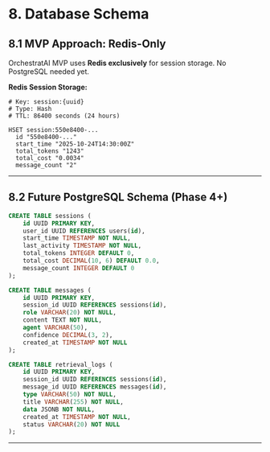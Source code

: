 # 8. Database Schema

## 8.1 MVP Approach: Redis-Only

OrchestratAI MVP uses **Redis exclusively** for session storage. No PostgreSQL needed yet.

**Redis Session Storage:**

```redis
# Key: session:{uuid}
# Type: Hash
# TTL: 86400 seconds (24 hours)

HSET session:550e8400-...
  id "550e8400-..."
  start_time "2025-10-24T14:30:00Z"
  total_tokens "1243"
  total_cost "0.0034"
  message_count "2"
```

---

## 8.2 Future PostgreSQL Schema (Phase 4+)

```sql
CREATE TABLE sessions (
    id UUID PRIMARY KEY,
    user_id UUID REFERENCES users(id),
    start_time TIMESTAMP NOT NULL,
    last_activity TIMESTAMP NOT NULL,
    total_tokens INTEGER DEFAULT 0,
    total_cost DECIMAL(10, 6) DEFAULT 0.0,
    message_count INTEGER DEFAULT 0
);

CREATE TABLE messages (
    id UUID PRIMARY KEY,
    session_id UUID REFERENCES sessions(id),
    role VARCHAR(20) NOT NULL,
    content TEXT NOT NULL,
    agent VARCHAR(50),
    confidence DECIMAL(3, 2),
    created_at TIMESTAMP NOT NULL
);

CREATE TABLE retrieval_logs (
    id UUID PRIMARY KEY,
    session_id UUID REFERENCES sessions(id),
    message_id UUID REFERENCES messages(id),
    type VARCHAR(50) NOT NULL,
    title VARCHAR(255) NOT NULL,
    data JSONB NOT NULL,
    created_at TIMESTAMP NOT NULL,
    status VARCHAR(20) NOT NULL
);
```

---
